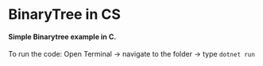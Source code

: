 # BinaryTree in CS
#### Simple Binarytree example in C.
To run the code: Open Terminal -> navigate to the folder -> type ```dotnet run```

